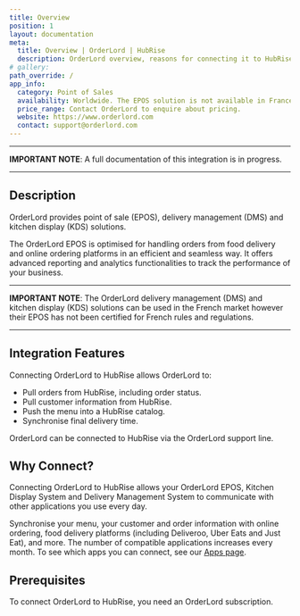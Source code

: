 ```yaml
---
title: Overview
position: 1
layout: documentation
meta:
  title: Overview | OrderLord | HubRise
  description: OrderLord overview, reasons for connecting it to HubRise and summary of integrated features. Synchronise data between your EPOS and your apps.
# gallery:
path_override: /
app_info:
  category: Point of Sales
  availability: Worldwide. The EPOS solution is not available in France.
  price_range: Contact OrderLord to enquire about pricing.
  website: https://www.orderlord.com
  contact: support@orderlord.com
---
```


---

**IMPORTANT NOTE**: A full documentation of this integration is in progress.

---

## Description

OrderLord provides point of sale (EPOS), delivery management (DMS) and kitchen display (KDS) solutions.

The OrderLord EPOS is optimised for handling orders from food delivery and online ordering platforms in an efficient and seamless way. It offers advanced reporting and analytics functionalities to track the performance of your business.

---

**IMPORTANT NOTE**: The OrderLord delivery management (DMS) and kitchen display (KDS) solutions can be used in the French market however their EPOS has not been certified for French rules and regulations.

---

## Integration Features

Connecting OrderLord to HubRise allows OrderLord to:

- Pull orders from HubRise, including order status.
- Pull customer information from HubRise.
- Push the menu into a HubRise catalog.
- Synchronise final delivery time.

OrderLord can be connected to HubRise via the OrderLord support line.

## Why Connect?

Connecting OrderLord to HubRise allows your OrderLord EPOS, Kitchen Display System and Delivery Management System to communicate with other applications you use every day.

Synchronise your menu, your customer and order information with online ordering, food delivery platforms (including Deliveroo, Uber Eats and Just Eat), and more. The number of compatible applications increases every month. To see which apps you can connect, see our [Apps page](/apps).

## Prerequisites

To connect OrderLord to HubRise, you need an OrderLord subscription.

